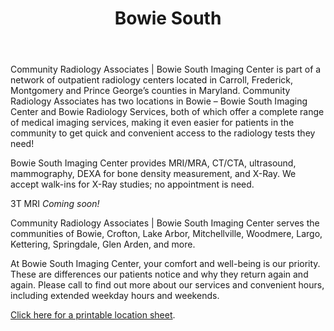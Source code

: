---
slug: bowie-south
title: Bowie South
address: 4000 Mitchellville Rd.Ste. A100
state: Maryland
stateAbbreviation: MD
city: Bowie
postal: 20716
url: https://www.radnet.com/community-radiology/locations/bowie-south
htmlHead: <meta name="description" content="Community Radiology Associates | Bowie South offers MRI, Mammography, Bone Density, CT, Ultrasound & other imaging exams in Bowie, Maryland." /><meta name="twitter:card" value="Community Radiology Associates | Bowie South offers MRI, Mammography, Bone Density, CT, Ultrasound & other imaging exams in Bowie, Maryland." /><meta itemprop="name" content="Community Radiology Associates | Bowie South" /><meta itemprop="description" content="Community Radiology Associates | Bowie South offers MRI, Mammography, Bone Density, CT, Ultrasound & other imaging exams in Bowie, Maryland." /><meta itemprop="image" content="https://www.radnet.com/community-radiology/sites/locator/files/field_location_photo/bowie-south.jpg" /><!-- Open Graph data --><meta property="og:title" content="Community Radiology Associates | Bowie South" /><meta property="og:type" content="article" /><meta property="og:url" content="https://www.radnet.com/community-radiology/locations/bowie-south" /><meta property="og:image" content="https://www.radnet.com/community-radiology/sites/locator/files/field_location_photo/bowie-south.jpg" /><meta property="og:description" content="Community Radiology Associates | Bowie South offers MRI, Mammography, Bone Density, CT, Ultrasound & other imaging exams in Bowie, Maryland." /><meta property="og:site_name" content="Community Radiology" />
body: <p>Community Radiology Associates | Bowie South Imaging Center is part of a network of outpatient radiology centers located in Carroll, Frederick, Montgomery and Prince George’s counties in Maryland. Community Radiology Associates has two locations in Bowie – Bowie South Imaging Center and Bowie Radiology Services, both of which offer a complete range of medical imaging services, making it even easier for patients in the community to get quick and convenient access to the radiology tests they need!</p><p>Bowie South Imaging Center provides MRI/MRA, CT/CTA, ultrasound, mammography,&nbsp;DEXA for bone density measurement, and X-Ray. We accept walk-ins for X-Ray studies; no appointment is need.</p><p>	<span>3T MRI&nbsp;</span><em>Coming soon!&nbsp;</em></p><p>	Community Radiology Associates | Bowie South Imaging Center serves the communities of Bowie, Crofton, Lake Arbor, Mitchellville, Woodmere, Largo, Kettering, Springdale, Glen Arden, and more.</p><p>	At Bowie South Imaging Center, your comfort and well-being is our priority. These are differences our patients notice and why they return again and again. Please call to find out more about our services and convenient hours, including extended weekday hours and weekends.</p><p>	<a href="/locator/sites/locator/files/imce/CRA_Bowie%20Directions.pdf" target="_blank">Click here for a printable location sheet</a>.</p>
appointmentUrl: https://www.radnet.com/community-radiology/for-patients/request-appointment
walkInTitle: Walk-In Hours
walkInDetails: Mon - Fri | 8:00 am - 4:00 pm
places:
- {
    name: "Community Radiology Associates | Bowie South",
    longitude: -76.723127000000,
    latitude: 38.945684000000,
}
---